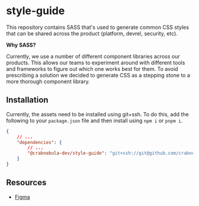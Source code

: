 # style-guide

This repository contains SASS that's used to generate common CSS styles that can be shared across the product
(platform, devrel, security, etc).

**Why SASS?**

Currently, we use a number of different component libraries across our products. This allows our teams to experiment
around with different tools and frameworks to figure out which one works best for them. To avoid prescribing a solution
we decided to generate CSS as a stepping stone to a more thorough component library.

## Installation

Currently, the assets need to be installed using git+ssh. To do this, add the following to your `package.json` file and
then install using `npm i` or `pnpm i`.

```json
{
	// ...
	"dependencies": {
		// ...
		"@crabnebula-dev/style-guide": "git+ssh://git@github.com/crabnebula-dev/style-guide.git#main"
	}
}
```

## Resources

- [Figma](https://www.figma.com/file/fXTbZbLIwxnyQKOZERng3b/CrabNebula-Brand?type=design&node-id=2398-2856&t=K2wj0EDnp0X16c8v-0)
